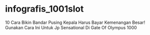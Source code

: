 # infografis_1001slot
10 Cara Bikin Bandar Pusing Kepala Harus Bayar Kemenangan Besar! Gunakan Cara Ini Untuk Jp Sensational Di Gate Of Olympus 1000
